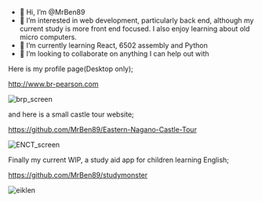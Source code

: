 - 👋 Hi, I’m @MrBen89
- 👀 I’m interested in web development, particularly back end, although my current study is more front end focused. I also enjoy learning about old micro computers.
- 🌱 I’m currently learning React, 6502 assembly and Python
- 💞️ I’m looking to collaborate on anything I can help out with

Here is my profile page(Desktop only); 

http://www.br-pearson.com

![brp_screen](https://user-images.githubusercontent.com/79908678/176362776-e6773a1d-82fa-4454-851c-f9452212aa11.jpg)


and here is a small castle tour website;

https://github.com/MrBen89/Eastern-Nagano-Castle-Tour

![ENCT_screen](https://user-images.githubusercontent.com/79908678/176362852-a9f1e7e4-93ba-437c-aef2-ade4b3d743d1.jpg)


Finally my current WIP, a study aid app for children learning English;

https://github.com/MrBen89/studymonster

![eiklen](https://user-images.githubusercontent.com/79908678/178170450-fd77d379-b179-40af-9f1c-2242290b62f8.png)


<!---
MrBen89/MrBen89 is a ✨ special ✨ repository because its `README.md` (this file) appears on your GitHub profile.
You can click the Preview link to take a look at your changes.
--->
